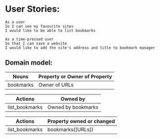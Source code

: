 # User Stories:
```
As a user
So I can see my favourite sites
I would like to be able to list bookmarks

As a time-pressed user
So that I can save a website
I would like to add the site's address and title to bookmark manager
```

## Domain model:

Nouns  | Property or Owner of Property
------------- | -------------
bookmarks  |  Owner of URLs

Actions  | Owned by
------------- | -------------
list_bookmarks  |  Owned by bookmarks

Actions  | Property owned or changed
------------- | -------------
list_bookmarks  |  bookmarks([URLs])
